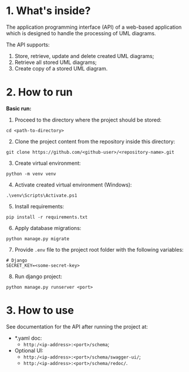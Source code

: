 # 1. What's inside?

The application programming interface (API) of a web-based application which is designed to handle the processing of UML diagrams.

The API supports:
1. Store, retrieve, update and delete created UML diagrams;
2. Retrieve all stored UML diagrams;
3. Create copy of a stored UML diagram.

# 2. How to run

**Basic run:**
1. Proceed to the directory where the project should be stored:
```commandline
cd <path-to-directory>
```
2. Clone the project content from the repository inside this directory:
```commandline
git clone https://github.com/<github-user>/<repository-name>.git
```
3. Create virtual environment:
```commandline
python -m venv venv
```
4. Activate created virtual environment (Windows):
```commandline
.\venv\Scripts\Activate.ps1
```
5. Install requirements:
```commandline
pip install -r requirements.txt
```
6. Apply database migrations:
```commandline
python manage.py migrate
```
7. Provide `.env` file to the project root folder with the following variables:
```env
# Django
SECRET_KEY=<some-secret-key>
```
8. Run django project:
```commandline
python manage.py runserver <port>
```

# 3. How to use

See documentation for the API after running the project at:
- *.yaml doc:
  - `http:/<ip-address>:<port>/schema`;
- Optional UI:
  - `http:/<ip-address>:<port>/schema/swagger-ui/`;
  - `http:/<ip-address>:<port>/schema/redoc/`.